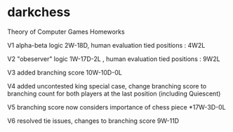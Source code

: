 # darkchess
Theory of Computer Games Homeworks

V1 alpha-beta logic 2W-18D, human evaluation tied positions : 4W2L 

V2 "obeserver" logic 1W-17D-2L , human evaluation tied positions : 9W2L 

V3 added branching score 10W-10D-0L

V4 added uncontested king special case, change branching score to branching count for both players at the last position (including Quiescent)

V5 branching score now considers importance of chess piece *17W-3D-0L

V6 resolved tie issues, changes to branching score 9W-11D
